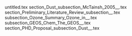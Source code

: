 untitled.tex
section_Dust_subsection_McTainsh_2005__.tex
section_Preliminary_Literature_Review_subsection__.tex
subsection_Ozone_Summary_Ozone_in__.tex
subsection_GEOS_Chem_The_GEOS__.tex
section_PHD_Proposal_subsection_Dust__.tex
